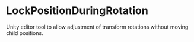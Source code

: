 # LockPositionDuringRotation
 Unity editor tool to allow adjustment of transform rotations without moving child positions.

